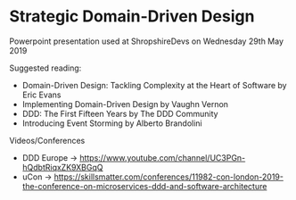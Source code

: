 # Strategic Domain-Driven Design

Powerpoint presentation used at ShropshireDevs on Wednesday 29th May 2019

Suggested reading:

- Domain-Driven Design: Tackling Complexity at the Heart of Software by Eric Evans
- Implementing Domain-Driven Design by Vaughn Vernon
- DDD: The First Fifteen Years by The DDD Community
- Introducing Event Storming by Alberto Brandolini

Videos/Conferences

- DDD Europe -> https://www.youtube.com/channel/UC3PGn-hQdbtRiqxZK9XBGqQ
- uCon -> https://skillsmatter.com/conferences/11982-con-london-2019-the-conference-on-microservices-ddd-and-software-architecture

